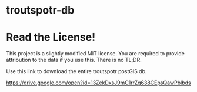 # troutspotr-db

# Read the License!

This project is a slightly modified MIT license. You are required to provide attribution to the data if you use this. There is no TL;DR.

Use this link to download the entire troutspotr postGIS db.

https://drive.google.com/open?id=13ZekDxsJ9mC1rrZg638CEpsQawPblbds

